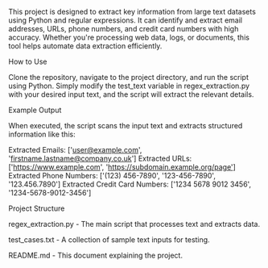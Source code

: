 This project is designed to extract key information from large text datasets using Python and regular expressions. It can identify and extract email addresses, URLs, phone numbers, and credit card numbers with high accuracy. Whether you're processing web data, logs, or documents, this tool helps automate data extraction efficiently.

How to Use

Clone the repository, navigate to the project directory, and run the script using Python. Simply modify the test_text variable in regex_extraction.py with your desired input text, and the script will extract the relevant details.

Example Output

When executed, the script scans the input text and extracts structured information like this:

Extracted Emails: ['user@example.com', 'firstname.lastname@company.co.uk']
Extracted URLs: ['https://www.example.com', 'https://subdomain.example.org/page']
Extracted Phone Numbers: ['(123) 456-7890', '123-456-7890', '123.456.7890']
Extracted Credit Card Numbers: ['1234 5678 9012 3456', '1234-5678-9012-3456']

Project Structure

regex_extraction.py - The main script that processes text and extracts data.

test_cases.txt - A collection of sample text inputs for testing.

README.md - This document explaining the project.
